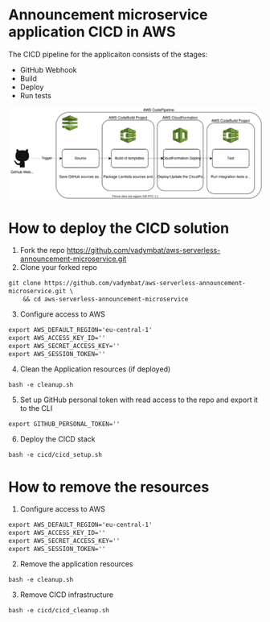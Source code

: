 # Announcement microservice application CICD in AWS
The CICD pipeline for the applicaiton consists of the stages:
- GitHub Webhook
- Build
- Deploy
- Run tests

![CICD architecture](../img/announcement_app_cicd.svg)

# How to deploy the CICD solution
1. Fork the repo https://github.com/vadymbat/aws-serverless-announcement-microservice.git
2. Clone your forked repo
```
git clone https://github.com/vadymbat/aws-serverless-announcement-microservice.git \
    && cd aws-serverless-announcement-microservice
```

3. Configure access to AWS
```
export AWS_DEFAULT_REGION='eu-central-1'
export AWS_ACCESS_KEY_ID=''
export AWS_SECRET_ACCESS_KEY=''
export AWS_SESSION_TOKEN=''
```

4. Clean the Application resources (if deployed)
```
bash -e cleanup.sh
```

5. Set up GitHub personal token with read access to the repo and export it to the CLI
```
export GITHUB_PERSONAL_TOKEN=''
```

6. Deploy the CICD stack
```
bash -e cicd/cicd_setup.sh
```

# How to remove the resources
1. Configure access to AWS
```
export AWS_DEFAULT_REGION='eu-central-1'
export AWS_ACCESS_KEY_ID=''
export AWS_SECRET_ACCESS_KEY=''
export AWS_SESSION_TOKEN=''
```

2. Remove the application resources
```
bash -e cleanup.sh
```

3. Remove CICD infrastructure
```
bash -e cicd/cicd_cleanup.sh
```
